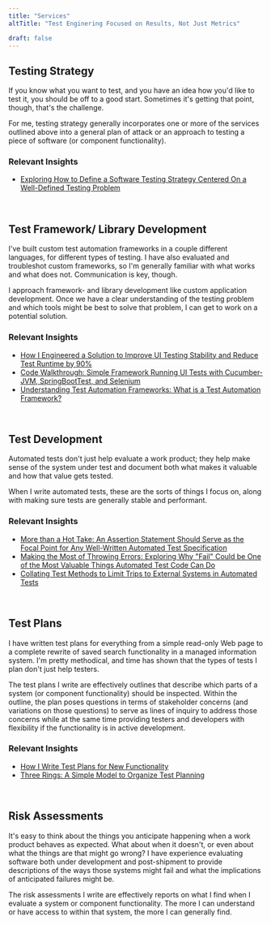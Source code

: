 ```yaml
---
title: "Services"
altTitle: "Test Enginering Focused on Results, Not Just Metrics"

draft: false
---
```


## Testing Strategy

If you know what you want to test, and you have an idea how you'd like to test it, you should be off to a good start. Sometimes it's getting that point, though, that's the challenge.

For me, testing strategy generally incorporates one or more of the services outlined above into a general plan of attack or an approach to testing a piece of software (or component functionality).

### Relevant Insights

- [Exploring How to Define a Software Testing Strategy Centered On a Well-Defined Testing Problem](/blog/posts/exploring-how-to-define-testing-strategy-centered-on-well-defined-testing-problem/)

&nbsp;

## Test Framework/ Library Development

I've built custom test automation frameworks in a couple different languages, for different types of testing. I have also evaluated and troubleshot custom frameworks, so I'm generally familiar with what works and what does not. Communication is key, though.

I approach framework- and library development like custom application development. Once we have a clear understanding of the testing problem and which tools might be best to solve that problem, I can get to work on a potential solution.

### Relevant Insights

- [How I Engineered a Solution to Improve UI Testing Stability and Reduce Test Runtime by 90%](/blog/posts/how-i-improved-testing-stability-and-reduced-test-runtime-by-90/)
- [Code Walkthrough: Simple Framework Running UI Tests with Cucumber-JVM, SpringBootTest, and Selenium](/blog/posts/code-walkthrough-simple-framework-running-ui-tests-with-cucumber-jvm-sprinboottest-and-selenium/)
- [Understanding Test Automation Frameworks: What is a Test Automation Framework?](/blog/posts/understanding-test-automation-frameworks-what-is-a-test-automation-framework/)

&nbsp;

## Test Development

Automated tests don't just help evaluate a work product; they help make sense of the system under test and document both what makes it valuable and how that value gets tested.

When I write automated tests, these are the sorts of things I focus on, along with making sure tests are generally stable and performant.

### Relevant Insights

- [More than a Hot Take: An Assertion Statement Should Serve as the Focal Point for Any Well-Written Automated Test Specification](/blog/posts/assertion-statements-should-serve-as-the-focal-point-for-well-written-automated-test-specifications/)
- [Making the Most of Throwing Errors: Exploring Why "Fail" Could be One of the Most Valuable Things Automated Test Code Can Do](/blog/posts/making-the-most-of-throwing-errors/)
- [Collating Test Methods to Limit Trips to External Systems in Automated Tests](/blog/posts/collating-test-methods-to-limit-trips-to-external-systems-in-automated-tests/)

&nbsp;

## Test Plans

I have written test plans for everything from a simple read-only Web page to a complete rewrite of saved search functionality in a managed information system. I'm pretty methodical, and time has shown that the types of tests I plan don't just help testers.

The test plans I write are effectively outlines that describe which parts of a system (or component functionality) should be inspected. Within the outline, the plan poses questions in terms of stakeholder concerns (and variations on those questions) to serve as lines of inquiry to address those concerns while at the same time providing testers and developers with flexibility if the functionality is in active development.

### Relevant Insights

- [How I Write Test Plans for New Functionality](/blog/posts/how-i-write-test-plans-for-new-functionality/)
- [Three Rings: A Simple Model to Organize Test Planning](/blog/posts/three-rings-a-simple-model-for-test-planning/)

&nbsp;

## Risk Assessments

It's easy to think about the things you anticipate happening when a work product behaves as expected. What about when it doesn't, or even about what the things are that might go wrong? I have experience evaluating software both under development and post-shipment to provide descriptions of the ways those systems might fail and what the implications of anticipated failures might be.

The risk assessments I write are effectively reports on what I find when I evaluate a system or component functionality. The more I can understand or have access to within that system, the more I can generally find.